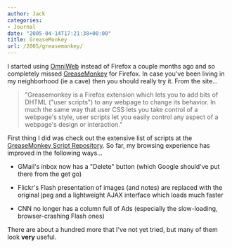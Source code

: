 ```yaml
---
author: Jack
categories:
- Journal
date: "2005-04-14T17:21:38+00:00"
title: GreaseMonkey
url: /2005/greasemonkey/
---
```


I started using [OmniWeb][1] instead of Firefox a couple months ago and so completely missed [GreaseMonkey][2] for Firefox. In case you've been living in my neighborhood (ie a cave) then you should really try it. From the site&#8230;

> 
> 
> "Greasemonkey is a Firefox extension which lets you to add bits of DHTML ("user scripts") to any webpage to change its behavior. In much the same way that user CSS lets you take control of a webpage's style, user scripts let you easily control any aspect of a webpage's design or interaction."
> 
> 

First thing I did was check out the extensive list of scripts at the [GreaseMonkey Script Repository][3]. So far, my browsing experience has improved in the following ways&#8230;

</p> 

  * GMail's inbox now has a "Delete" button (which Google should've put there from the get go)


  * Flickr's Flash presentation of images (and notes) are replaced with the original jpeg and a lightweight AJAX interface which loads much faster


  * CNN no longer has a column full of Ads (especially the slow-loading, browser-crashing Flash ones)
</ul> 

There are about a hundred more that I've not yet tried, but many of them look **very** useful.

 [1]: http://www.omnigroup.com/products/omniweb/
 [2]: http://greasemonkey.mozdev.org/
 [3]: http://dunck.us/collab/GreaseMonkeyUserScripts